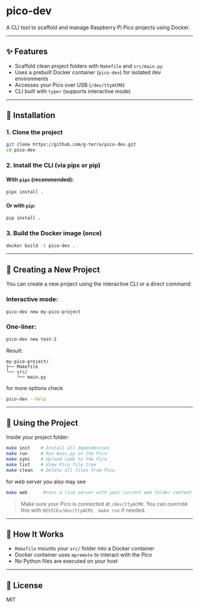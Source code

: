 # pico-dev

A CLI tool to scaffold and manage Raspberry Pi Pico projects using Docker.

---

## ✨ Features

* Scaffold clean project folders with `Makefile` and `src/main.py`
* Uses a prebuilt Docker container (`pico-dev`) for isolated dev environments
* Accesses your Pico over USB (`/dev/ttyACM0`)
* CLI built with `typer` (supports interactive mode)

---

## 🔧 Installation

### 1. Clone the project

```bash
git clone https://github.com/g-terra/pico-dev.git
cd pico-dev
```

### 2. Install the CLI (via pipx or pip)

#### With `pipx` (recommended):

```bash
pipx install .
```

#### Or with `pip`:

```bash
pip install .
```

### 3. Build the Docker image (once)

```bash
docker build -t pico-dev .
```

---

## 🚀 Creating a New Project

You can create a new project using the interactive CLI or a direct command:

### Interactive mode:

```bash
pico-dev new my-pico-project
```


### One-liner:

```bash
pico-dev new test-2
```

Result:

```
my-pico-project/
├── Makefile
└── src/
    └── main.py
```

for more options check
```bash
pico-dev --help
```

---

## 🔌 Using the Project

Inside your project folder:

```bash
make init    # Install all dependencies
make run     # Run main.py on the Pico
make sync    # Upload code to the Pico
make list    # View Pico file tree
make clean   # Delete all files from Pico
```

for web server you also may see
```bash
make web      #runs a live server with your current web folder content (html,css,js)
```

> Make sure your Pico is connected at `/dev/ttyACM0`. You can override this with `DEVICE=/dev/ttyACM1 
make run` if needed.

---

## 🔧 How It Works

* `Makefile` mounts your `src/` folder into a Docker container
* Docker container uses `mpremote` to interact with the Pico
* No Python files are executed on your host

---

## 📄 License

MIT

